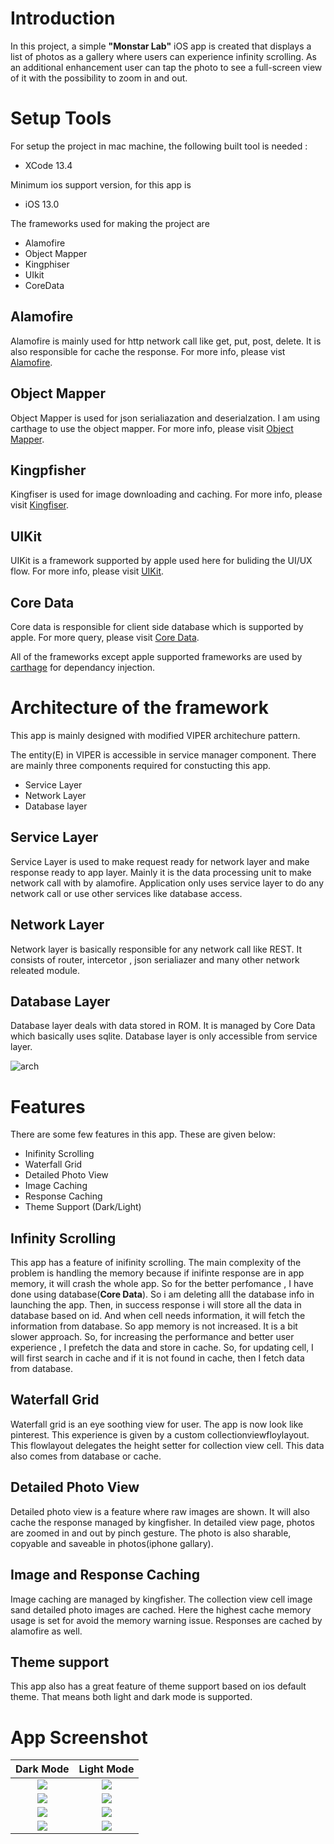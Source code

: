 # Introduction

 In this project,  a simple <B>"Monstar Lab"</B> iOS app is created that displays a list of photos as a gallery where users can experience infinity scrolling. As an additional enhancement user can tap the photo to see a full-screen view of it with the possibility to zoom in and out.

# Setup Tools 
For setup the project in mac machine, the following built tool is needed :
- XCode 13.4

Minimum ios support version, for this app is
- iOS 13.0

The frameworks used for making the project are
- Alamofire
- Object Mapper
- Kingphiser
- UIkit
- CoreData
## Alamofire
Alamofire is mainly used for http network call like get, put, post, delete. It is also responsible for cache the response.  For more info, please vist [Alamofire](https://github.com/Alamofire/Alamofire).

## Object Mapper
Object Mapper is used for json serialiazation and deserialzation. I am using carthage to use the object mapper. For more info, please visit [Object Mapper](https://github.com/tristanhimmelman/ObjectMapper).


## Kingpfisher
Kingfiser is used for image downloading and caching. For more info, please visit [Kingfiser](https://github.com/onevcat/Kingfisher).

## UIKit
UIKit is a framework supported by apple used here for buliding the UI/UX flow. For more info, please visit [UIKit](https://developer.apple.com/documentation/uikit).

## Core Data
Core data is responsible for client side database which is supported by apple. For more query, please visit [Core Data](https://developer.apple.com/documentation/coredata).

All of the frameworks except apple supported frameworks are used by [carthage](https://github.com/Carthage/Carthage) for dependancy injection.

# Architecture of the framework

This app is mainly designed with modified VIPER architechure pattern. 

The entity(E) in VIPER is accessible in service manager component. There are mainly three components required for constucting this app.
- Service Layer
- Network Layer
- Database layer


## Service Layer
Service Layer is used to make request ready for network layer and make response ready to app layer. Mainly it is the data processing unit to make network call with by alamofire. Application only uses service layer to do any network call or use other services like database access.


## Network Layer
Network layer is basically responsible for any network call like REST. It consists of router, intercetor , json serialiazer and many other network releated module.


## Database Layer
Database layer deals with data stored in ROM. It is managed by Core Data which basically uses sqlite. Database layer is only accessible from service layer. 


![arch](/Resource/arch.png)


#  Features

There are some few features in this app. These are given below:
- Inifinity Scrolling
- Waterfall Grid
- Detailed Photo View
- Image Caching
- Response Caching
- Theme Support (Dark/Light)

## Infinity Scrolling

This app has a feature of inifinity scrolling. The main complexity of the problem is handling the memory because if inifinte response are in app memory, it will crash the whole app. So for the better perfomance ,  I have done using database(<B>Core Data</B>). So i am deleting alll the database info in launching the app. Then, in success response i will store all the data in database based on id. And when cell needs information, it will fetch the information from database. So app memory is not increased. It is a  bit slower approach. So, for increasing the performance and better user experience , I prefetch the data and store in cache. So, for updating cell, I will first search in cache and if it is not found in cache, then I fetch data from database.


## Waterfall Grid
Waterfall grid is an eye soothing view for user. The app is now look like pinterest. This experience is given by a custom collectionviewfloylayout. This flowlayout delegates the height setter for collection view cell. This data also comes from database or cache.

## Detailed Photo View
Detailed photo view is a feature where raw images are shown. It will also cache the response managed by kingfisher. In detailed view page, photos are zoomed in and out by pinch gesture. The photo is also sharable, copyable and saveable in photos(iphone gallary).

## Image and Response Caching
Image caching are managed by kingfisher. The collection view cell image sand detailed photo images are cached. Here the highest cache memory usage is set for avoid the memory warning issue. Responses are cached by alamofire as well.




## Theme support

This app also has a great feature of theme support based on ios default theme. That means both light and dark mode is supported.


# App Screenshot

Dark Mode             |  Light Mode
:-------------------------:|:-------------------------:
![](/Resource/dark_mode/IMG_2992_iphone13blue_portrait.png)  |  ![](/Resource/light_mode/IMG_2997_iphone13blue_portrait.png)
![](/Resource/dark_mode/IMG_2993_iphone13blue_portrait.png) |![](/Resource/light_mode/IMG_2998_iphone13blue_portrait.png)
![](/Resource/dark_mode/IMG_2994_iphone13blue_portrait.png) | ![](/Resource/light_mode/IMG_3001_iphone13blue_portrait.png)
![](/Resource/dark_mode/IMG_2996_iphone13blue_portrait.png) |![](/Resource/light_mode/IMG_3003_iphone13blue_portrait.png)

